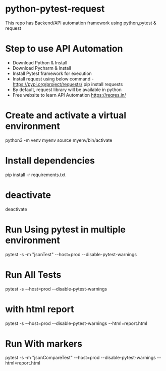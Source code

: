 # python-pytest-request
This repo has Backend/API automation framework using python,pytest &amp; request

# Step to use API Automation
- Download Python & Install
- Download Pycharm & Install
- Install Pytest framework for execution
- Install request using below command - https://pypi.org/project/requests/
pip install requests
- By default, request library will be available in python
- Free website to learn API Automation
https://reqres.in/

# Create and activate a virtual environment
python3 -m venv myenv
source myenv/bin/activate
# Install dependencies
pip install -r requirements.txt
# deactivate
deactivate

# Run Using pytest in multiple environment
pytest -s -m "jsonTest" --host=prod --disable-pytest-warnings

# Run All Tests
pytest -s --host=prod --disable-pytest-warnings

# with html report
pytest -s --host=prod --disable-pytest-warnings --html=report.html

# Run With markers
pytest -s -m "jsonCompareTest" --host=prod --disable-pytest-warnings --html=report.html